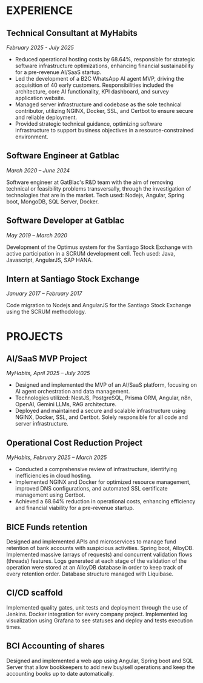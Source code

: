 # EXPERIENCE

## Technical Consultant at MyHabits
_February 2025 - July 2025_

- Reduced operational hosting costs by 68.64%, responsible for strategic software infrastructure optimizations, enhancing financial sustainability for a pre-revenue AI/SaaS startup.  
- Led the development of a B2C WhatsApp AI agent MVP, driving the acquisition of 40 early customers. Responsibilities included the architecture, core AI functionality, KPI dashboard, and survey application website.
- Managed server infrastructure and codebase as the sole technical contributor, utilizing NGINX, Docker, SSL, and Certbot to ensure secure and reliable deployment.  
- Provided strategic technical guidance, optimizing software infrastructure to support business objectives in a resource-constrained environment.

## Software Engineer at Gatblac
_March 2020 – June 2024_

Software engineer at GatBlac's R&D team with the aim of removing technical or feasibility problems transversally, through the investigation of technologies that are in the market. Tech used: Nodejs, Angular, Spring boot, MongoDB, SQL Server, Docker.

## Software Developer at Gatblac
_May 2019 – March 2020_

Development of the Optimus system for the Santiago Stock Exchange with active participation in a SCRUM development cell. Tech used:  Java, Javascript, AngularJS, SAP HANA.

## Intern at Santiago Stock Exchange
*January 2017 – February 2017*

Code migration to Nodejs and AngularJS for the Santiago Stock Exchange using the SCRUM methodology.

# PROJECTS

## AI/SaaS MVP Project
*MyHabits, April 2025 – July 2025*

-   Designed and implemented the MVP of an AI/SaaS platform, focusing on AI agent orchestration and data management.
-   Technologies utilized: NestJS, PostgreSQL, Prisma ORM, Angular, n8n, OpenAI, Gemini LLMs, RAG architecture.
-   Deployed and maintained a secure and scalable infrastructure using NGINX, Docker, SSL, and Certbot.  Solely responsible for all code and server infrastructure.

## Operational Cost Reduction Project
*MyHabits, February 2025 – March 2025*

- Conducted a comprehensive review of infrastructure, identifying inefficiencies in cloud hosting.
- Implemented NGINX and Docker for optimized resource management, improved DNS configurations, and automated SSL certificate management using Certbot.  
- Achieved a 68.64% reduction in operational costs, enhancing efficiency and financial viability for a pre-revenue startup.

## BICE Funds retention
Designed and implemented APIs and microservices to manage fund retention of bank accounts with suspicious activities. Spring boot, AlloyDB.
Implemented massive (arrays of requests) and concurrent validation flows (threads) features.
Logs generated at each stage of the validation of the operation were stored at an AlloyDB database in order to keep track of every retention order. Database structure managed with Liquibase.

## CI/CD scaffold
Implemented quality gates, unit tests and deployment through the use of Jenkins.
Docker integration for every company project.
Implemented log visualization using Grafana to see statuses and deploy and tests execution times.

## BCI Accounting of shares
Designed and implemented a web app using Angular, Spring boot and SQL Server that allow bookkeepers to add new buy/sell operations and keep the accounting books up to date automatically.


